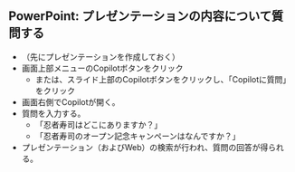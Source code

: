 ## PowerPoint: プレゼンテーションの内容について質問する

- （先にプレゼンテーションを作成しておく）
- 画面上部メニューのCopilotボタンをクリック
  - または、スライド上部のCopilotボタンをクリックし、「Copilotに質問」をクリック
- 画面右側でCopilotが開く。
- 質問を入力する。
  - 「忍者寿司はどこにありますか？」
  - 「忍者寿司のオープン記念キャンペーンはなんですか？」
- プレゼンテーション（およびWeb）の検索が行われ、質問の回答が得られる。
